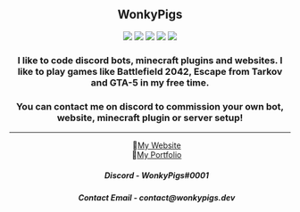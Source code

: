 <h2 align="center"> WonkyPigs </h1> 
<p align="center">
<img src="https://img.shields.io/badge/Python-323330?style=for-the-badge&logo=Python&logoColor=informational"> <img src="https://img.shields.io/badge/HTML5-E34F26?style=for-the-badge&logo=html5&logoColor=white"> <img src="https://img.shields.io/badge/CSS-339933?style=for-the-badge&logo=css3&logoColor=white"> <img src="https://img.shields.io/badge/Java-323330?style=for-the-badge&logo=java&logoColor=white"> <img src="https://img.shields.io/badge/Windows-0078D6?style=for-the-badge&logo=windows&logoColor=white">
</p>
<h3 align="center"> I like to code discord bots, minecraft plugins and websites. I like to play games like Battlefield 2042, Escape from Tarkov and GTA-5 in my free time.</h2>
  
<h3 align="center">You can contact me on discord to commission your own bot, website, minecraft plugin or server setup!</h2>
<hr>
  
<ul align="center">📌<a href="https://wonkypigs.dev" target="_blank" rel="noopener noreferrer">My Website</a> <br>
<l align="center">📌<a href="https://wonkypigs.dev/#portfolio" target="_blank" rel="noopener noreferrer">My Portfolio</a> <br>
  
<footer>
  <h5>Discord - WonkyPigs#0001</h5>
  <h5>Contact Email - contact@wonkypigs.dev</h5>
</footer>
